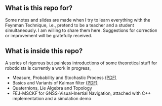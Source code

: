 ## What is this repo for?

Some notes and slides are made when I try to learn everything with the Feynman Technique, i.e., pretend to be a teacher and a student simultaneously. I am willing to share them here. Suggestions for correction or improvement will be gratefully received.

## What is inside this repo?

A series of rigorous but painless introductions of some theoretical stuff for roboticists is currently a work in progress,
- Measure, Probability and Stochastic Process [(PDF)](https://github.com/xiaosq2000/notes/blob/main/measure_probability_and_stochastic_process/main.pdf)
- Basics and Variants of Kalman filter [(PDF)](https://github.com/xiaosq2000/notes/blob/main/kalman_filter/main.pdf)
- Quaternions, Lie Algebra and Topology
- FEJ-MSCKF for GNSS-Visual-Inertial Navigation, attached with C++ implementation and a simulation demo
